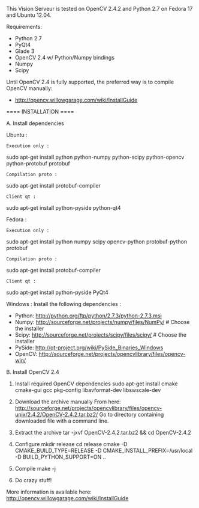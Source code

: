 This Vision Serveur is tested on OpenCV 2.4.2 and Python 2.7 on Fedora 17 and Ubuntu 12.04.

Requirements:
 - Python 2.7
 - PyQt4
 - Glade 3
 - OpenCV 2.4 w/ Python/Numpy bindings
 - Numpy
 - Scipy

Until OpenCV 2.4 is fully supported, the preferred way is to compile OpenCV manually: 
 - http://opencv.willowgarage.com/wiki/InstallGuide

==== INSTALLATION ====

A. Install dependencies

  Ubuntu :

    Execution only :
 sudo apt-get install python python-numpy python-scipy python-opencv python-protobuf protobuf

    Compilation proto : 
 sudo apt-get install protobuf-compiler

    Client qt :
 sudo apt-get install python-pyside python-qt4


  Fedora : 

    Execution only :
 sudo apt-get install python numpy scipy opencv-python protobuf-python protobuf

    Compilation proto :
 sudo apt-get install protobuf-compiler

    Client qt :
 sudo apt-get install python-pyside PyQt4

  Windows :
	Install the following dependencies :
 - Python: 	http://python.org/ftp/python/2.7.3/python-2.7.3.msi
 - Numpy: 	http://sourceforge.net/projects/numpy/files/NumPy/	# Choose the installer
 - Scipy:	http://sourceforge.net/projects/scipy/files/scipy/	# Choose the installer
 - PySide: 	http://qt-project.org/wiki/PySide_Binaries_Windows
 - OpenCV: 	http://sourceforge.net/projects/opencvlibrary/files/opencv-win/

B. Install OpenCV 2.4

 1. Install required OpenCV dependencies
   sudo apt-get install cmake cmake-gui gcc pkg-config libavformat-dev libswscale-dev

 2. Download the archive manually 
  From here: http://sourceforge.net/projects/opencvlibrary/files/opencv-unix/2.4.2/OpenCV-2.4.2.tar.bz2/
  Go to directory containing downloaded file with a command line.
 
 3. Extract the archive
  tar -jxvf OpenCV-2.4.2.tar.bz2 && cd OpenCV-2.4.2

 4. Configure
  mkdir release
  cd release
  cmake -D CMAKE_BUILD_TYPE=RELEASE -D CMAKE_INSTALL_PREFIX=/usr/local -D BUILD_PYTHON_SUPPORT=ON ..

 5. Compile
  make -j

 6. Do crazy stuff!

 More information is available here: http://opencv.willowgarage.com/wiki/InstallGuide

